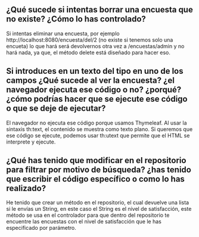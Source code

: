 ¿Qué sucede si intentas borrar una encuesta que no existe? ¿Cómo lo has controlado?
- 
Si intentas eliminar una encuesta, por ejemplo http://localhost:8080/encuesta/del/2 (no existe si tenemos solo una encueta) lo que hará será devolvernos otra vez a /encuestas/admin y no hará nada, ya que, el método delete está diseñado para hacer eso.

Si introduces en un texto del tipo <style>body background-color:red</style> en uno de los campos ¿Qué sucede al ver la encuesta? ¿el navegador ejecuta ese código o no? ¿porqué? ¿cómo podrías hacer que se ejecute ese código o que se deje de ejecutar?
-
El navegador no ejecuta ese código porque usamos Thymeleaf. Al usar la sintaxis th:text, el contenido se muestra como texto plano. Si queremos que ese código se ejecute, podemos usar th:utext que permite que el HTML se interprete y ejecute.

¿Qué has tenido que modificar en el repositorio para filtrar por motivo de búsqueda? ¿has tenido que escribir el código específico o como lo has realizado?
-
He tenido que crear un método en el repositorio, el cual devuelve una lista si le envías un String, en este caso el String es el nivel de satisfacción, este método se usa en el controlador para que dentro del repositorio te encuentre las encuestas con el nivel de satisfacción que le has especificado por parámetro.
